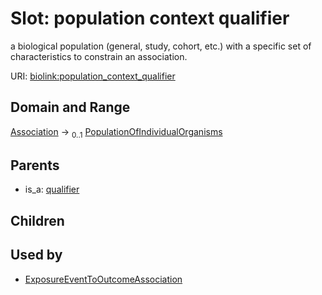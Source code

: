 
# Slot: population context qualifier


a biological population (general, study, cohort, etc.) with a specific set of characteristics to constrain an association.

URI: [biolink:population_context_qualifier](https://w3id.org/biolink/vocab/population_context_qualifier)


## Domain and Range

[Association](Association.md) &#8594;  <sub>0..1</sub> [PopulationOfIndividualOrganisms](PopulationOfIndividualOrganisms.md)

## Parents

 *  is_a: [qualifier](qualifier.md)

## Children


## Used by

 * [ExposureEventToOutcomeAssociation](ExposureEventToOutcomeAssociation.md)
